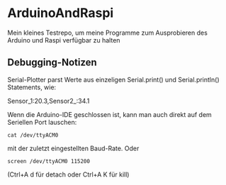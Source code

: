 # ArduinoAndRaspi
Mein kleines Testrepo, um meine Programme zum Ausprobieren des Arduino und Raspi verfügbar zu halten



## Debugging-Notizen


Serial-Plotter parst Werte aus einzeligen Serial.print() und Serial.println() Statements, wie:

Sensor_1:20.3,Sensor2_:34.1


Wenn die Arduino-IDE geschlossen ist, kann man auch direkt auf dem Seriellen Port lauschen:

`cat /dev/ttyACM0`

mit der zuletzt eingestellten Baud-Rate. Oder

`screen /dev/ttyACM0 115200`


(Ctrl+A d für detach oder Ctrl+A K für kill)

